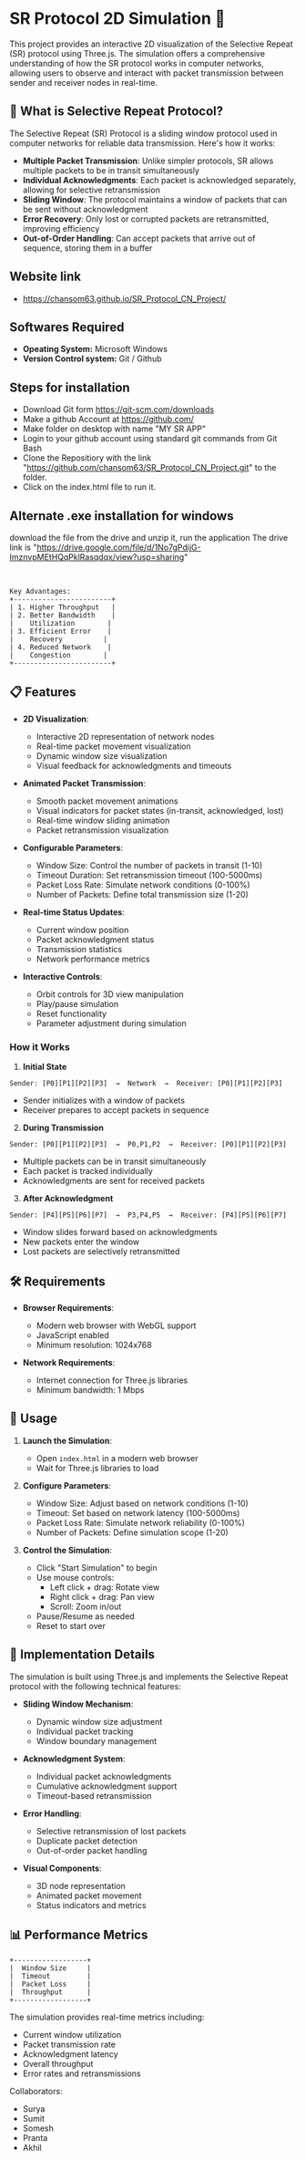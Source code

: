 # SR Protocol 2D Simulation 🚀

This project provides an interactive 2D visualization of the Selective Repeat (SR) protocol using Three.js. The simulation offers a comprehensive understanding of how the SR protocol works in computer networks, allowing users to observe and interact with packet transmission between sender and receiver nodes in real-time.

## 📖 What is Selective Repeat Protocol?

The Selective Repeat (SR) Protocol is a sliding window protocol used in computer networks for reliable data transmission. Here's how it works:

- **Multiple Packet Transmission**: Unlike simpler protocols, SR allows multiple packets to be in transit simultaneously
- **Individual Acknowledgments**: Each packet is acknowledged separately, allowing for selective retransmission
- **Sliding Window**: The protocol maintains a window of packets that can be sent without acknowledgment
- **Error Recovery**: Only lost or corrupted packets are retransmitted, improving efficiency
- **Out-of-Order Handling**: Can accept packets that arrive out of sequence, storing them in a buffer

## Website link
- https://chansom63.github.io/SR_Protocol_CN_Project/
  <br/>
## Softwares Required
-  **Opeating System:** Microsoft Windows
-  **Version Control system:** Git / Github

## Steps for installation 
-  Download Git form https://git-scm.com/downloads
-  Make a github Account at https://github.com/
-  Make folder on desktop with name "MY SR APP"
-  Login to your github account using standard git commands from Git Bash
-  Clone the Repositiory with the link "https://github.com/chansom63/SR_Protocol_CN_Project.git" to the folder.
-  Click on the index.html file to run it.
  
## Alternate .exe installation for windows
  download the file from the drive and unzip it, 
  run the application
  The drive link is "https://drive.google.com/file/d/1No7gPdijG-ImznvpMEtHQqPklRasqdqx/view?usp=sharing"

<br/>
  
```
Key Advantages:
+------------------------+
| 1. Higher Throughput   |
| 2. Better Bandwidth    |
|    Utilization        |
| 3. Efficient Error    |
|    Recovery          |
| 4. Reduced Network    |
|    Congestion        |
+------------------------+
```

## 📋 Features

- **2D Visualization**:

  - Interactive 2D representation of network nodes
  - Real-time packet movement visualization
  - Dynamic window size visualization
  - Visual feedback for acknowledgments and timeouts

- **Animated Packet Transmission**:

  - Smooth packet movement animations
  - Visual indicators for packet states (in-transit, acknowledged, lost)
  - Real-time window sliding animation
  - Packet retransmission visualization

- **Configurable Parameters**:

  - Window Size: Control the number of packets in transit (1-10)
  - Timeout Duration: Set retransmission timeout (100-5000ms)
  - Packet Loss Rate: Simulate network conditions (0-100%)
  - Number of Packets: Define total transmission size (1-20)

- **Real-time Status Updates**:

  - Current window position
  - Packet acknowledgment status
  - Transmission statistics
  - Network performance metrics

- **Interactive Controls**:
  - Orbit controls for 3D view manipulation
  - Play/pause simulation
  - Reset functionality
  - Parameter adjustment during simulation

### How it Works

1. **Initial State**

```
Sender: [P0][P1][P2][P3]  →  Network  →  Receiver: [P0][P1][P2][P3]
```

- Sender initializes with a window of packets
- Receiver prepares to accept packets in sequence

2. **During Transmission**

```
Sender: [P0][P1][P2][P3]  →  P0,P1,P2  →  Receiver: [P0][P1][P2][P3]
```

- Multiple packets can be in transit simultaneously
- Each packet is tracked individually
- Acknowledgments are sent for received packets

3. **After Acknowledgment**

```
Sender: [P4][P5][P6][P7]  →  P3,P4,P5  →  Receiver: [P4][P5][P6][P7]
```

- Window slides forward based on acknowledgments
- New packets enter the window
- Lost packets are selectively retransmitted

## 🛠️ Requirements

- **Browser Requirements**:

  - Modern web browser with WebGL support
  - JavaScript enabled
  - Minimum resolution: 1024x768

- **Network Requirements**:
  - Internet connection for Three.js libraries
  - Minimum bandwidth: 1 Mbps

## 🚀 Usage

1. **Launch the Simulation**:

   - Open `index.html` in a modern web browser
   - Wait for Three.js libraries to load

2. **Configure Parameters**:

   - Window Size: Adjust based on network conditions (1-10)
   - Timeout: Set based on network latency (100-5000ms)
   - Packet Loss Rate: Simulate network reliability (0-100%)
   - Number of Packets: Define simulation scope (1-20)

3. **Control the Simulation**:
   - Click "Start Simulation" to begin
   - Use mouse controls:
     - Left click + drag: Rotate view
     - Right click + drag: Pan view
     - Scroll: Zoom in/out
   - Pause/Resume as needed
   - Reset to start over

## 🔧 Implementation Details

The simulation is built using Three.js and implements the Selective Repeat protocol with the following technical features:

- **Sliding Window Mechanism**:

  - Dynamic window size adjustment
  - Individual packet tracking
  - Window boundary management

- **Acknowledgment System**:

  - Individual packet acknowledgments
  - Cumulative acknowledgment support
  - Timeout-based retransmission

- **Error Handling**:

  - Selective retransmission of lost packets
  - Duplicate packet detection
  - Out-of-order packet handling

- **Visual Components**:
  - 3D node representation
  - Animated packet movement
  - Status indicators and metrics

## 📊 Performance Metrics

```
+------------------+
|  Window Size     |
|  Timeout         |
|  Packet Loss     |
|  Throughput      |
+------------------+
```

The simulation provides real-time metrics including:

- Current window utilization
- Packet transmission rate
- Acknowledgment latency
- Overall throughput
- Error rates and retransmissions

Collaborators:

- Surya
- Sumit
- Somesh
- Pranta
- Akhil
